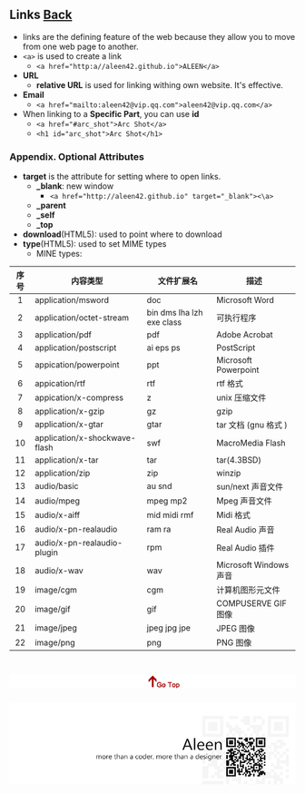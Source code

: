 ## Links [Back](./../HTML.md)

- links are the defining feature of the web because they allow you to move from one web page to another.
- ```<a>``` is used to create a link
	- ```<a href="http:a//aleen42.github.io">ALEEN</a>```
- **URL**
	- **relative URL** is used for linking withing own website. It's effective.
- **Email**
	- ```<a href="mailto:aleen42@vip.qq.com">aleen42@vip.qq.com</a>```
- When linking to a **Specific Part**, you can use **id**
	- ```<a href="#arc_shot">Arc Shot</a>```
	- ```<h1 id="arc_shot">Arc Shot</h1>```

### Appendix. Optional Attributes
- **target** is the attribute for setting where to open links.
	- **_blank**: new window
		- ```<a href="http://aleen42.github.io" target="_blank"><\a>```
	- **_parent**
	- **_self**
	- **_top**
- **download**(HTML5): used to point where to download
- **type**(HTML5): used to set MIME types
	- MINE types:

序号|内容类型|文件扩展名|描述
:----:|----|----|----
1|application/msword|doc|Microsoft Word
2|application/octet-stream| bin dms lha lzh exe class|可执行程序
3|application/pdf|pdf|Adobe Acrobat
4|application/postscript|ai eps ps|PostScript
5|appication/powerpoint|ppt|Microsoft Powerpoint
6|appication/rtf|rtf|rtf 格式
7|appication/x-compress|z|unix 压缩文件
8|application/x-gzip|gz|gzip
9|application/x-gtar|gtar|tar 文档 (gnu 格式 )
10|application/x-shockwave-flash|swf|MacroMedia Flash
11|application/x-tar|tar|tar(4.3BSD)
12|application/zip|zip|winzip
13|audio/basic|au snd|sun/next 声音文件
14|audio/mpeg|mpeg mp2|Mpeg 声音文件
15|audio/x-aiff|mid midi rmf|Midi 格式
16|audio/x-pn-realaudio|ram ra|Real Audio 声音
17|audio/x-pn-realaudio-plugin|rpm|Real Audio 插件
18|audio/x-wav|wav|Microsoft Windows 声音
19|image/cgm|cgm|计算机图形元文件
20|image/gif|gif|COMPUSERVE GIF 图像
21|image/jpeg|jpeg jpg jpe|JPEG 图像
22|image/png|png|PNG 图像

<a href="#" style="left:200px;"><img src="./../../../pic/gotop.png"></a>
=====
<a href="http://aleen42.github.io/" target="_blank" ><img src="./../../../pic/tail.gif"></a>
